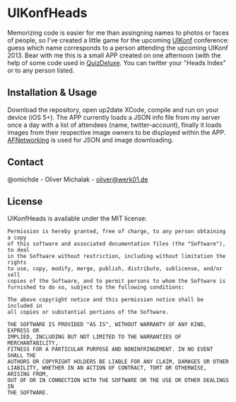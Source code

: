 # UIKonfHeads

Memorizing code is easier for me than assingning names to photos or faces of people, so I've created a little game for the upcoming [UIKonf](http://www.uikonf.com) conference: guess which name corresponds to a person attending the upcoming UIKonf 2013. Bear with me this is a small APP created on one afternoon (with the help of some code used in [QuizDeluxe](http://www.quizdeluxe.de). You can twitter your "Heads Index" or to any person listed.

## Installation & Usage

Download the repository, open up2date XCode, compile and run on your device (iOS 5+). The APP currently loads a JSON info file from my server once a day with a list of attendees (name, twitter-account), finally it loads images from their respective image owners to be displayed within the APP. [AFNetworking](https://github.com/AFNetworking/AFNetworking) is used for JSON and image downloading.

## Contact

@omichde - Oliver Michalak - oliver@werk01.de

## License


UIKonfHeads is available under the MIT license:

	Permission is hereby granted, free of charge, to any person obtaining a copy
	of this software and associated documentation files (the "Software"), to deal
	in the Software without restriction, including without limitation the rights
	to use, copy, modify, merge, publish, distribute, sublicense, and/or sell
	copies of the Software, and to permit persons to whom the Software is
	furnished to do so, subject to the following conditions:

	The above copyright notice and this permission notice shall be included in
	all copies or substantial portions of the Software.

	THE SOFTWARE IS PROVIDED "AS IS", WITHOUT WARRANTY OF ANY KIND, EXPRESS OR
	IMPLIED, INCLUDING BUT NOT LIMITED TO THE WARRANTIES OF MERCHANTABILITY,
	FITNESS FOR A PARTICULAR PURPOSE AND NONINFRINGEMENT. IN NO EVENT SHALL THE
	AUTHORS OR COPYRIGHT HOLDERS BE LIABLE FOR ANY CLAIM, DAMAGES OR OTHER
	LIABILITY, WHETHER IN AN ACTION OF CONTRACT, TORT OR OTHERWISE, ARISING FROM,
	OUT OF OR IN CONNECTION WITH THE SOFTWARE OR THE USE OR OTHER DEALINGS IN
	THE SOFTWARE.
